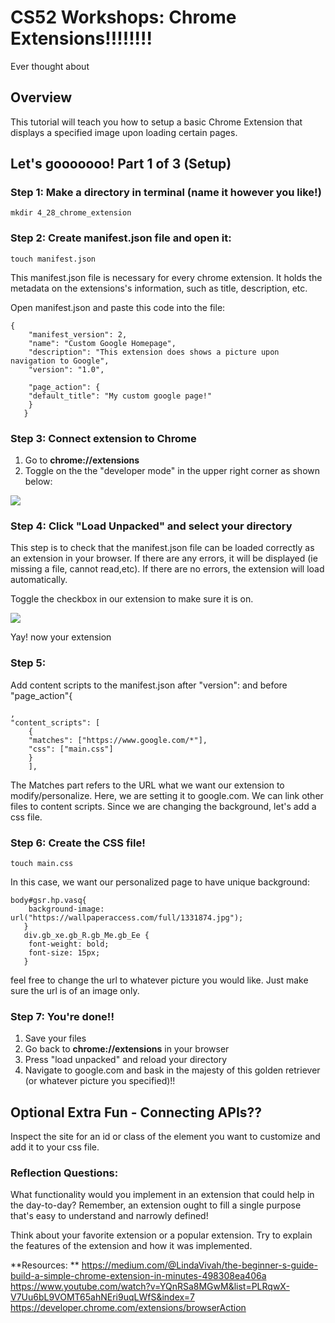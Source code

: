 CS52 Workshops: Chrome Extensions!!!!!!!!
====================
Ever thought about 


Overview
---------------------
This tutorial will teach you how to setup a basic Chrome Extension that displays a specified image upon loading certain pages.


Let's gooooooo! 
Part 1 of 3 (Setup)
---------------------
### Step 1: Make a directory in terminal (name it however you like!)

    mkdir 4_28_chrome_extension
    
### Step 2: Create manifest.json file and open it:

    touch manifest.json

This manifest.json file is necessary for every chrome extension. It holds the metadata on the extensions's information, such as title, description, etc.

Open manifest.json and paste this code into the file: 

    {
        "manifest_version": 2,
        "name": "Custom Google Homepage",
        "description": "This extension does shows a picture upon navigation to Google",
        "version": "1.0",

        "page_action": {
        "default_title": "My custom google page!"
        }
       }


### Step 3: Connect extension to Chrome 
1. Go to **chrome://extensions**
2. Toggle on the the "developer mode" in the upper right corner as shown below:

![](https://i.imgur.com/WWFnigM.png)

### Step 4: Click "Load Unpacked" and select your directory
This step is to check that the manifest.json file can be loaded correctly as an extension in your browser. If there are any errors, it will be displayed (ie missing a file, cannot read,etc). If there are no errors, the extension will load automatically.

Toggle the checkbox in our extension to make sure it is on. 

![](https://i.imgur.com/buUQyqX.png)

Yay! now your extension

### Step 5: 
Add content scripts to the manifest.json after "version": and before "page_action"{

    ,
    "content_scripts": [
        {
        "matches": ["https://www.google.com/*"],
        "css": ["main.css"]
        }
        ],

The Matches part refers to the URL what we want our extension to modify/personalize. Here, we are setting it to google.com. We can link other files to content scripts. 
Since we are changing the background, let's add a css file.

### Step 6: Create the CSS file!

    touch main.css
In this case, we want our personalized page to have unique background:


    body#gsr.hp.vasq{
        background-image: url("https://wallpaperaccess.com/full/1331874.jpg");
       }
       div.gb_xe.gb_R.gb_Me.gb_Ee {
        font-weight: bold;
        font-size: 15px;
       }

feel free to change the url to whatever picture you would like. Just make sure the url is of an image only.

### Step 7: You're done!!
1. Save your files
2. Go back to **chrome://extensions** in your browser
3. Press "load unpacked" and reload your directory
4. Navigate to google.com and bask in the majesty of this golden retriever (or whatever picture you specified)!!



Optional Extra Fun - Connecting APIs??
---------------------
Inspect the site for an id or class of the element you want to customize and add it to your css file. 


### Reflection Questions:

What functionality would you implement in an extension that could help in the day-to-day? Remember, an extension ought to fill a single purpose that's easy to understand and narrowly defined!

Think about your favorite extension or a popular extension. Try to explain the features of the extension and how it was implemented. 




**Resources: **
https://medium.com/@LindaVivah/the-beginner-s-guide-build-a-simple-chrome-extension-in-minutes-498308ea406a
https://www.youtube.com/watch?v=YQnRSa8MGwM&list=PLRqwX-V7Uu6bL9VOMT65ahNEri9uqLWfS&index=7 
https://developer.chrome.com/extensions/browserAction

